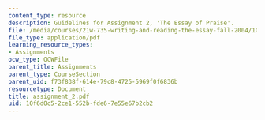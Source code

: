 ```yaml
---
content_type: resource
description: Guidelines for Assignment 2, 'The Essay of Praise'.
file: /media/courses/21w-735-writing-and-reading-the-essay-fall-2004/10f6d0c52ce1552bfde67e55e67b2cb2_assignment_2.pdf
file_type: application/pdf
learning_resource_types:
- Assignments
ocw_type: OCWFile
parent_title: Assignments
parent_type: CourseSection
parent_uid: f73f838f-614e-79c8-4725-5969f0f6836b
resourcetype: Document
title: assignment_2.pdf
uid: 10f6d0c5-2ce1-552b-fde6-7e55e67b2cb2
---
```

